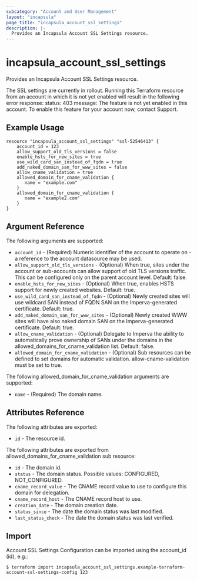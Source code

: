 ```yaml
---
subcategory: "Account and User Management"
layout: "incapsula"
page_title: "incapsula_account_ssl_settings"
description: |-
  Provides an Incapsula Account SSL Settings resource.
---
```


# incapsula_account_ssl_settings

Provides an Incapsula Account SSL Settings resource.

The SSL settings are currently in rollout. Running this Terraform resource from an account in which it is not yet enabled will result in the following error response:
status: 403 message: The feature is not yet enabled in this account.
To enable this feature for your account now, contact Support.

## Example Usage

```hcl
resource "incapsula_account_ssl_settings" "ssl-52546413" {
    account_id = 123
    allow_support_old_tls_versions = false
    enable_hsts_for_new_sites = true
    use_wild_card_san_instead_of_fqdn = true
    add_naked_domain_san_for_www_sites = false
    allow_cname_validation = true
    allowed_domain_for_cname_validation {
       name = "example.com"
    }
    allowed_domain_for_cname_validation {
       name = "example2.com"
    }
}
```

## Argument Reference

The following arguments are supported:

* `account_id` - (Required) Numeric identifier of the account to operate on - a reference to the account datasource may be used.
* `allow_support_old_tls_versions` - (Optional) When true, sites under the account or sub-accounts can allow support of old TLS versions traffic. This can be configured only on the parent account level. Default: false.
* `enable_hsts_for_new_sites` - (Optional) When true, enables HSTS support for newly created websites. Default: true.
* `use_wild_card_san_instead_of_fqdn` - (Optional) Newly created sites will use wildcard SAN instead of FQDN SAN on the Imperva-generated certificate. Default: true.
* `add_naked_domain_san_for_www_sites` - (Optional) Newly created WWW sites will have also naked domain SAN on the Imperva-generated certificate. Default: true.
* `allow_cname_validation` - (Optional) Delegate to Imperva the ability to automatically prove ownership of SANs under the domains in the allowed_domains_for_cname_validation list. Default: false.
* `allowed_domain_for_cname_validation` - (Optional) Sub resources can be defined to set domains for automatic validation. allow-cname-validation must be set to true.

The following allowed_domain_for_cname_validation arguments are supported:  
* `name` - (Required) The domain name.

## Attributes Reference

The following attributes are exported:  

* `id` - The resource id.

The following attributes are exported from allowed_domains_for_cname_validation sub resource:  

* `id` - The domain id.
* `status` - The domain status. Possible values: CONFIGURED, NOT_CONFIGURED.
* `cname_record_value` - The CNAME record value to use to configure this domain for delegation.
* `cname_record_host` - The CNAME record host to use.
* `creation_date` - The domain creation date.
* `status_since` - The date the domain status was last modified.
* `last_status_check` - The date the domain status was last verified.

## Import

Account SSL Settings Configuration can be imported using the account_id (id), e.g.:

```
$ terraform import incapsula_account_ssl_settings.example-terraform-account-ssl-settings-config 123

```
